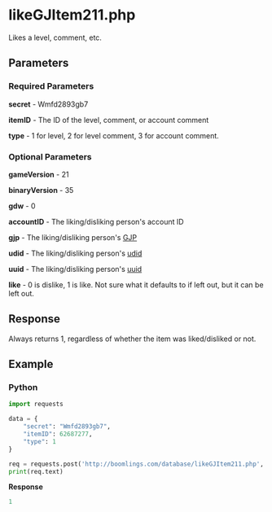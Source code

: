 # likeGJItem211.php

Likes a level, comment, etc.

## Parameters

### Required Parameters

**secret** - Wmfd2893gb7

**itemID** - The ID of the level, comment, or account comment

**type** - 1 for level, 2 for level comment, 3 for account comment.

### Optional Parameters

**gameVersion** - 21

**binaryVersion** - 35

**gdw** - 0

**accountID** - The liking/disliking person's account ID

**gjp** - The liking/disliking person's [GJP](/docs/topics/gjp.md)

**udid** - The liking/disliking person's [udid](/docs/topics/encryption/id.md?id=udid)

**uuid** - The liking/disliking person's [uuid](/docs/topics/encryption/id.md?id=uuid)

**like** - 0 is dislike, 1 is like. Not sure what it defaults to if left out, but it can be left out.

## Response

Always returns 1, regardless of whether the item was liked/disliked or not.

## Example

<!-- tabs:start -->

### **Python**

```py
import requests

data = {
    "secret": "Wmfd2893gb7",
	"itemID": 62687277,
	"type": 1
}

req = requests.post('http://boomlings.com/database/likeGJItem211.php', data=data)
print(req.text)
```

**Response**
```py
1
```

<!-- tabs:end -->
